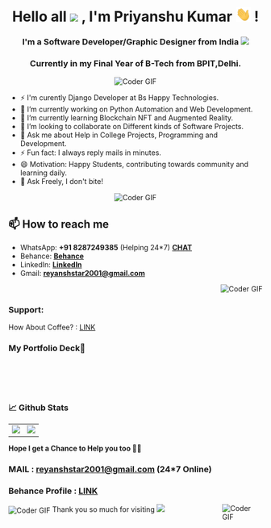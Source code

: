 <h1 align="center"> Hello all <img src="https://media.giphy.com/media/SuHqTMwqKJGhsFbS2D/giphy.gif" width="40px"> , I'm Priyanshu Kumar <img src="https://raw.githubusercontent.com/ABSphreak/ABSphreak/master/gifs/Hi.gif" width="30px"> ! </h1>

<h3 align="center">I'm a Software Developer/Graphic Designer from India <img src="https://media.giphy.com/media/kwbcxR63xiCTA3rAjN/giphy.gif" width="50px"></h3>
<h3 align="center">Currently in my Final Year of B-Tech from BPIT,Delhi. </h3>

<p align="center">
<img src="https://media.giphy.com/media/ucmzLKrx1Ae5RGZ4cA/giphy.gif" alt="Coder GIF" text-align="center" width="500" height="300" >
</p>

- ⚡  I'm curently Django Developer at Bs Happy Technologies.
- 🔭 I’m currently working on Python Automation and Web Development.
- 🌱 I’m currently learning Blockchain NFT and Augmented Reality. 
- 👯 I’m looking to collaborate on Different kinds of Software Projects.
- 💬 Ask me about Help in College Projects, Programming and Development.
- ⚡ Fun fact: I always reply mails in minutes.
- 😄 Motivation: Happy Students, contributing towards community and learning daily. 
- 🌱 Ask Freely, I don't bite! 

<p align="center">
<img src="https://media.giphy.com/media/9LQHvkbIzTSLe/giphy.gif" alt="Coder GIF" align="center" width="500" height="300" >
</p>

## 📫 How to reach me
-    WhatsApp: **+91 8287249385** (Helping 24*7) **[CHAT]()** 
-    Behance: **[Behance](https://www.behance.net/reyanshstar)**
-    LinkedIn: **[LinkedIn](https://www.linkedin.com/in/priyanshukumardesigner/)**
-    Gmail: **reyanshstar2001@gmail.com**

<p  align="right">
 <img src="https://media.giphy.com/media/QuDgW7dXQfCZiWVXD4/giphy.gif" alt="Coder GIF" width="600" height="200">
</p>

 <h3 align="left">Support:</h3>
 
 How About Coffee? : [LINK](https://www.buymeacoffee.com/kumpz111O)

### My Portfolio Deck🔭


<div style="padding: 20px 0px;"><img src="./qwerty.png" alt=""></div>


### 📈 Github Stats

<table width="100%">
  <tr>
    <td>
<img height="180em" src="https://github-readme-stats.vercel.app/api?username=virusinlinux&show_icons=true&hide_border=true&theme=prussian"/> </td>
 <td> <img height="180em" src="https://github-readme-stats.vercel.app/api/top-langs/?username=virusinlinux&show_icons=true&hide_border=true&layout=compact&langs_count=8&theme=prussian"/> </td>
  </tr>
 <table>
   
   
**Hope I get a Chance to Help you too 🙏🙏**

### MAIL : **reyanshstar2001@gmail.com** (24*7 Online)
   
### Behance Profile : [LINK](https://www.behance.net/reyanshstar)

 <img src="https://media.giphy.com/media/3oFzm9ZDwguOVj4O7m/giphy.gif" alt="Coder GIF" width="80" height="150" align="right">  
 <img src="https://media.giphy.com/media/UrzZ4TmQK17yJpYPIL/giphy.gif" alt="Coder GIF" width="250" height="150" align="center">                                           
Thank you so much for visiting <img src="https://media.giphy.com/media/l0Iy9GydcyvaN3aqk/giphy.gif" width="40px">
